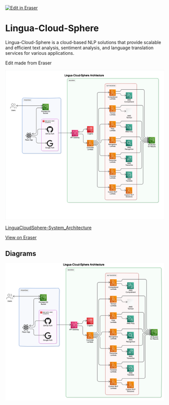 <p><a target="_blank" href="https://app.eraser.io/workspace/dt7Phvkj2Gc2r9r2b6AR" id="edit-in-eraser-github-link"><img alt="Edit in Eraser" src="https://firebasestorage.googleapis.com/v0/b/second-petal-295822.appspot.com/o/images%2Fgithub%2FOpen%20in%20Eraser.svg?alt=media&amp;token=968381c8-a7e7-472a-8ed6-4a6626da5501"></a></p>

# Lingua-Cloud-Sphere
Lingua-Cloud-Sphere is a cloud-based NLP solutions that provide scalable and efficient text analysis, sentiment analysis, and language translation services for various applications.

Edit made from  Eraser



![Figure 2](/.eraser/dt7Phvkj2Gc2r9r2b6AR___6Ww8hrtkmQbCnRHKqyf4D7Vv51M2___---figure---0H9SYGBqgbtev3tEuEkoQ---figure---YGIG9NBv9ZLgBfPOK_FpJA.png "Figure 2")



[﻿LinguaCloudSphere-System_Architecture](https://app.eraser.io/workspace/zw8KCsN1L9wrd8OYLe8W) 



[﻿View on Eraser](https://app.eraser.io/workspace/dt7Phvkj2Gc2r9r2b6AR?elements=H036hiNq0ZwuHjHuQVoNCw) 


<!-- eraser-additional-content -->
## Diagrams
<!-- eraser-additional-files -->
<a href="/README-Lingua-Cloud-Sphere Architecture-1.eraserdiagram" data-element-id="jLduvEMhZleiA2wYJZDNt"><img src="/.eraser/dt7Phvkj2Gc2r9r2b6AR___6Ww8hrtkmQbCnRHKqyf4D7Vv51M2___---diagram----4b0313305fcb448cea468bb157143937-Lingua-Cloud-Sphere-Architecture.png" alt="" data-element-id="jLduvEMhZleiA2wYJZDNt" /></a>
<!-- end-eraser-additional-files -->
<!-- end-eraser-additional-content -->
<!--- Eraser file: https://app.eraser.io/workspace/dt7Phvkj2Gc2r9r2b6AR --->